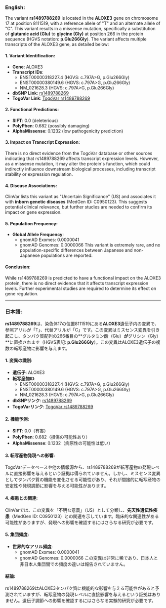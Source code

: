 ### English:
The variant **rs1489788269** is located in the **ALOXE3** gene on chromosome 17 at position 8111519, with a reference allele of "T" and an alternate allele of "C". This variant results in a missense mutation, specifically a substitution of **glutamic acid (Glu)** to **glycine (Gly)** at position 266 in the protein sequence (HGVS notation: **p.Glu266Gly**). The variant affects multiple transcripts of the ALOXE3 gene, as detailed below:

#### 1. **Variant Identification**:
- **Gene**: ALOXE3
- **Transcript IDs**:
  - ENST00000318227.4 (HGVS: c.797A>G, p.Glu266Gly)
  - ENST00000380149.6 (HGVS: c.797A>G, p.Glu266Gly)
  - NM_021628.3 (HGVS: c.797A>G, p.Glu266Gly)
- **dbSNP Link**: [rs1489788269](https://identifiers.org/dbsnp/rs1489788269)
- **TogoVar Link**: [TogoVar rs1489788269](https://togovar.org/variant/17-8111519-T-C)

#### 2. **Functional Predictions**:
- **SIFT**: 0.0 (deleterious)
- **PolyPhen**: 0.682 (possibly damaging)
- **AlphaMissense**: 0.1232 (low pathogenicity prediction)

#### 3. **Impact on Transcript Expression**:
There is no direct evidence from the TogoVar database or other sources indicating that rs1489788269 affects transcript expression levels. However, as a missense mutation, it may alter the protein's function, which could indirectly influence downstream biological processes, including transcript stability or expression regulation.

#### 4. **Disease Associations**:
ClinVar lists this variant as "Uncertain Significance" (US) and associates it with **inborn genetic diseases** (MedGen ID: C0950123). This suggests potential clinical relevance, but further studies are needed to confirm its impact on gene expression.

#### 5. **Population Frequency**:
- **Global Allele Frequency**:
  - gnomAD Exomes: 0.0000041
  - gnomAD Genomes: 0.0000066
This variant is extremely rare, and no population-specific differences between Japanese and non-Japanese populations are reported.

#### Conclusion:
While rs1489788269 is predicted to have a functional impact on the ALOXE3 protein, there is no direct evidence that it affects transcript expression levels. Further experimental studies are required to determine its effect on gene regulation.

---

### 日本語:
**rs1489788269**は、染色体17の位置8111519にある**ALOXE3**遺伝子内の変異で、参照アリルが「T」、代替アリルが「C」です。この変異はミスセンス変異を引き起こし、タンパク質配列の266番目の**グルタミン酸（Glu）**が**グリシン（Gly）**に置換されます（HGVS表記: **p.Glu266Gly**）。この変異はALOXE3遺伝子の複数の転写産物に影響を与えます。

#### 1. **変異の識別**:
- **遺伝子**: ALOXE3
- **転写産物ID**:
  - ENST00000318227.4 (HGVS: c.797A>G, p.Glu266Gly)
  - ENST00000380149.6 (HGVS: c.797A>G, p.Glu266Gly)
  - NM_021628.3 (HGVS: c.797A>G, p.Glu266Gly)
- **dbSNPリンク**: [rs1489788269](https://identifiers.org/dbsnp/rs1489788269)
- **TogoVarリンク**: [TogoVar rs1489788269](https://togovar.org/variant/17-8111519-T-C)

#### 2. **機能予測**:
- **SIFT**: 0.0（有害）
- **PolyPhen**: 0.682（損傷の可能性あり）
- **AlphaMissense**: 0.1232（病原性の可能性は低い）

#### 3. **転写産物発現への影響**:
TogoVarデータベースや他の情報源から、rs1489788269が転写産物の発現レベルに直接影響を与えるという証拠は得られていません。しかし、ミスセンス変異としてタンパク質の機能を変化させる可能性があり、それが間接的に転写産物の安定性や発現調節に影響を与える可能性があります。

#### 4. **疾患との関連**:
ClinVarでは、この変異を「不明な意義」（US）として分類し、**先天性遺伝性疾患**（MedGen ID: C0950123）との関連を示しています。臨床的な関連性がある可能性がありますが、発現への影響を確認するにはさらなる研究が必要です。

#### 5. **集団頻度**:
- **世界的なアリル頻度**:
  - gnomAD Exomes: 0.0000041
  - gnomAD Genomes: 0.0000066
この変異は非常に稀であり、日本人と非日本人集団間での頻度の違いは報告されていません。

#### 結論:
rs1489788269はALOXE3タンパク質に機能的な影響を与える可能性があると予測されていますが、転写産物の発現レベルに直接影響を与えるという証拠はありません。遺伝子調節への影響を確認するにはさらなる実験的研究が必要です。